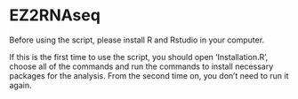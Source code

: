 # EZ2RNAseq
Before using the script, please install R and Rstudio in your computer. 
 
If this is the first time to use the script, you should open ‘Installation.R’, choose all of the commands and run the commands to install necessary packages for the analysis. From the second time on, you don’t need to run it again.
